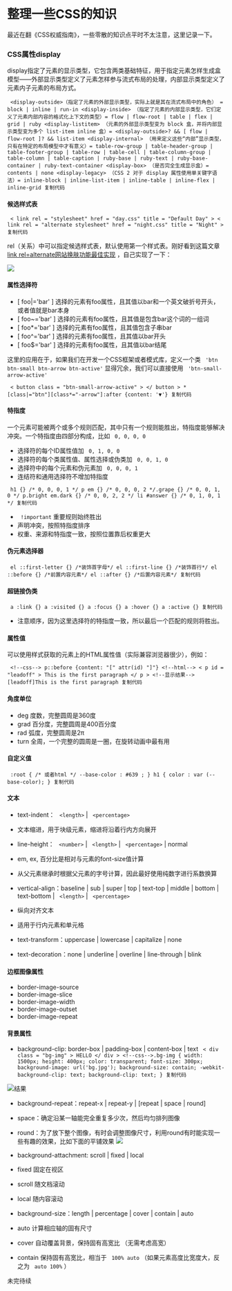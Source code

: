 # 整理一些CSS的知识 #

最近在翻《CSS权威指南》，一些零散的知识点平时不太注意，这里记录一下。

### CSS属性display ###

display指定了元素的显示类型，它包含两类基础特征，用于指定元素怎样生成盒模型——外部显示类型定义了元素怎样参与流式布局的处理，内部显示类型定义了元素内子元素的布局方式。

` <display-outside>（指定了元素的外部显示类型，实际上就是其在流式布局中的角色） = block | inline | run-in <display-inside> （指定了元素的内部显示类型，它们定义了元素内部内容的格式化上下文的类型）= flow | flow-root | table | flex | grid | ruby <display-listitem> （元素的外部显示类型变为 block 盒，并将内部显示类型变为多个 list-item inline 盒）= <display-outside>? && [ flow | flow-root ]? && list-item <display-internal> （用来定义这些“内部”显示类型，只有在特定的布局模型中才有意义）= table-row-group | table-header-group | table-footer-group | table-row | table-cell | table-column-group | table-column | table-caption | ruby-base | ruby-text | ruby-base-container | ruby-text-container <display-box> （是否完全生成显示盒）= contents | none <display-legacy> （CSS 2 对于 display 属性使用单关键字语法）= inline-block | inline-list-item | inline-table | inline-flex | inline-grid 复制代码`

#### 候选样式表 ####

` < link rel = "stylesheet" href = "day.css" title = "Default Day" > < link rel = "alternate stylesheet" href = "night.css" title = "Night" > 复制代码`

rel（关系）中可以指定候选样式表，默认使用第一个样式表。刚好看到这篇文章 [link rel=alternate网站换肤功能最佳实现]( https://link.juejin.im?target=https%3A%2F%2Fwww.zhangxinxu.com%2Fwordpress%2F2019%2F02%2Flink-rel-alternate-website-skin ) ，自己实现了一下：

![](https://user-gold-cdn.xitu.io/2019/6/4/16b20b293c6df04f?imageslim)

#### 属性选择符 ####

* [ foo|='bar' ] 选择的元素有foo属性，且其值以bar和一个英文破折号开头，或者值就是bar本身
* [ foo~='bar' ] 选择的元素有foo属性，且其值是包含bar这个词的一组词
* [ foo*='bar' ] 选择的元素有foo属性，且其值包含子串bar
* [ foo^='bar' ] 选择的元素有foo属性，且其值以bar开头
* [ foo$='bar' ] 选择的元素有foo属性，且其值以bar结尾

这里的应用在于，如果我们在开发一个CSS框架或者模式库，定义一个类 ` 'btn btn-small btn-arrow btn-active'` 显得冗余，我们可以直接使用 ` 'btn-small-arrow-active'`

` < button class = "btn-small-arrow-active" > </ button > *[class|="btn"][class*="-arrow"]:after {content: '▼'} 复制代码`

#### 特指度 ####

一个元素可能被两个或多个规则匹配，其中只有一个规则能胜出，特指度能够解决冲突。一个特指度由四部分构成，比如 ` 0, 0, 0, 0`

* 选择符的每个ID属性值加 ` 0, 1, 0, 0`
* 选择符的每个类属性值、属性选择或伪类加 ` 0, 0, 1, 0`
* 选择符中的每个元素和伪元素加 ` 0, 0, 0, 1`
* 连结符和通用选择符不增加特指度

` h1 {} /* 0, 0, 0, 1 */ p em {} /* 0, 0, 0, 2 */.grape {} /* 0, 0, 1, 0 */ p.bright em.dark {} /* 0, 0, 2, 2 */ li #answer {} /* 0, 1, 0, 1 */ 复制代码`

* ` !important` 重要规则始终胜出
* 声明冲突，按照特指度排序
* 权重、来源和特指度一致，按照位置靠后权重更大

#### 伪元素选择器 ####

` el ::first-letter {} /*装饰首字母*/ el ::first-line {} /*装饰首行*/ el ::before {} /*前置内容元素*/ el ::after {} /*后置内容元素*/ 复制代码`

#### 超链接伪类 ####

` a :link {} a :visited {} a :focus {} a :hover {} a :active {} 复制代码`

* 注意顺序，因为这里选择符的特指度一致，所以最后一个匹配的规则将胜出。

#### 属性值 ####

可以使用样式获取的元素上的HTML属性值（实际兼容浏览器很少），例如：

` <!--css--> p::before {content: "[" attr(id) "]"} <!--html--> < p id = "leadoff" > This is the first paragraph </ p > <!--显示结果--> [leadoff]This is the first paragraph 复制代码`

#### 角度单位 ####

* deg 度数，完整圆周是360度
* grad 百分度，完整圆周是400百分度
* rad 弧度，完整圆周是2π
* turn 全周，一个完整的圆周是一圈，在旋转动画中最有用

#### 自定义值 ####

` :root { /* 或者html */ --base-color : #639 ; } h1 { color : var (--base-color); } 复制代码`

#### 文本 ####

* text-indent： ` <length>` | ` <percentage>`

* 文本缩进，用于块级元素，缩进将沿着行内方向展开

* line-height： ` <number>` | ` <length>` | ` <percentage>` | normal

* em, ex, 百分比是相对与元素的font-size值计算
* 从父元素继承时根据父元素的字号计算，因此最好使用纯数字进行系数换算

* vertical-align：baseline | sub | super | top | text-top | middle | bottom | text-bottom | ` <length>` | ` <percentage>`

* 纵向对齐文本
* 适用于行内元素和单元格

* text-transform：uppercase | lowercase | capitalize | none
* text-decoration：none | underline | overline | line-through | blink

#### 边框图像属性 ####

* border-image-source
* border-image-slice
* border-image-width
* border-image-outset
* border-image-repeat

#### 背景属性 ####

* background-clip: border-box | padding-box | content-box | text ` < div class = "bg-img" > HELLO </ div > <!--css-->.bg-img { width: 1500px; height: 400px; color: transparent; font-size: 300px; background-image: url('bg.jpg'); background-size: contain; -webkit-background-clip: text; background-clip: text; } 复制代码`

![结果](https://user-gold-cdn.xitu.io/2019/6/3/16b1e0ad71f3f4d7?imageView2/0/w/1280/h/960/ignore-error/1)

* background-repeat：repeat-x | repeat-y | [repeat | space | round]

* space：确定沿某一轴能完全重复多少次，然后均匀排列图像
* round：为了放下整个图像，有时会调整图像尺寸，利用round有时能实现一些有趣的效果，比如下面的平铺效果 ![](https://user-gold-cdn.xitu.io/2019/6/4/16b1e1e90fcc10e8?imageView2/0/w/1280/h/960/ignore-error/1)

* background-attachment: scroll | fixed | local

* fixed 固定在视区
* scroll 随文档滚动
* local 随内容滚动

* background-size：length | percentage | cover | contain | auto

* auto 计算相应轴的固有尺寸
* cover 自动覆盖背景，保持固有高宽比 （无需考虑高宽）
* contain 保持固有高宽比，相当于 ` 100% auto` （如果元素高度比宽度大，反之为 ` auto 100%` ）

未完待续
